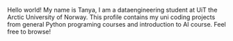 Hello world! 
My name is Tanya, 
I am a dataengineering student at UiT the Arctic University of Norway.
This profile contains my uni coding projects from general Python programing courses and introduction to AI course.
Feel free to browse!


